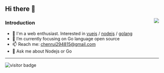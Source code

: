 ## Hi there 👋

<img align="right" src="https://github-readme-stats.vercel.app/api?username=a631807682&show_icons=true&count_private=true" />

### Introduction

- 🔭 I'm a web enthusiast. Interested in [vuejs](https://github.com/vuejs) / [nodejs](https://github.com/nodejs) / [golang](https://github.com/golang)
- 🌱 I’m currently focusing on Go language open source
- 📫 Reach me: chenrui294815@gmail.com
- 💬 Ask me about Nodejs or Go

---

![visitor badge](https://visitor-badge.glitch.me/badge?page_id=a631807682.readme)
